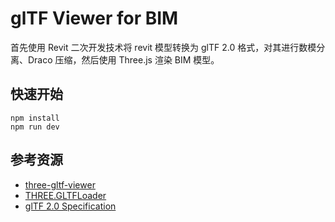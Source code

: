 # glTF Viewer for BIM

首先使用 Revit 二次开发技术将 revit 模型转换为 glTF 2.0 格式，对其进行数模分离、Draco 压缩，然后使用 Three.js 渲染 BIM 模型。

## 快速开始

```shell
npm install
npm run dev
```

## 参考资源

- [three-gltf-viewer](https://github.com/donmccurdy/three-gltf-viewer)
- [THREE.GLTFLoader](https://github.com/mrdoob/three.js/blob/dev/examples/js/loaders/GLTFLoader.js)
- [glTF 2.0 Specification](https://github.com/KhronosGroup/glTF/blob/master/specification/2.0/README.md)